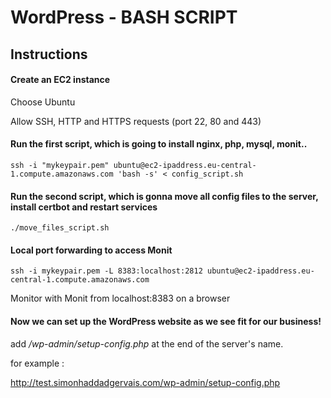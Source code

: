 # WordPress - BASH SCRIPT

## Instructions
#### Create an EC2 instance

Choose Ubuntu

Allow SSH, HTTP and HTTPS requests (port 22, 80 and 443)

#### Run the first script, which is going to install nginx, php, mysql, monit..

`ssh -i "mykeypair.pem" ubuntu@ec2-ipaddress.eu-central-1.compute.amazonaws.com 'bash -s' < config_script.sh`

#### Run the second script, which is gonna move all config files to the server, install certbot and restart services

`./move_files_script.sh`

#### Local port forwarding to access Monit

`ssh -i mykeypair.pem -L 8383:localhost:2812 ubuntu@ec2-ipaddress.eu-central-1.compute.amazonaws.com`

Monitor with Monit from localhost:8383 on a browser

#### Now we can set up the WordPress website as we see fit for our business!

add */wp-admin/setup-config.php* at the end of the server's name.  

for example :

http://test.simonhaddadgervais.com/wp-admin/setup-config.php

